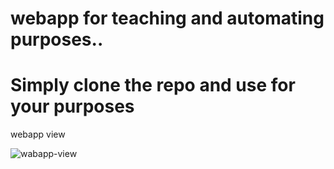 # webapp for teaching and automating purposes..
# Simply clone the repo and use for your purposes

webapp view 

![wabapp-view](https://user-images.githubusercontent.com/101070055/231026196-55b39416-0def-4b9f-a5ed-6c9c1bbbece6.png)

